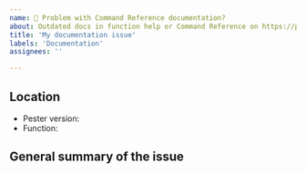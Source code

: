 ```yaml
---
name: 📖 Problem with Command Reference documentation?
about: Outdated docs in function help or Command Reference on https://pester.dev? Report them here
title: 'My documentation issue'
labels: 'Documentation'
assignees: ''

---
```


<!-- Thank you for using Pester and taking the time to report this issue!

Known issue: Documentation of Pester 5 is mostly out of date for all commands. See [Breaking changes](https://github.com/pester/Pester#breaking-changes)

Command Reference documentation on the website are generated from comment-based help in the functions and should be reported here.
All other documentation issues on https://pester.dev should be reported in the [docs-repo](https://github.com/pester/docs). -->

## Location
<!-- Help us identify which documentation to update -->

- Pester version:
- Function:

## General summary of the issue
